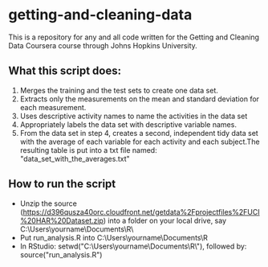 # getting-and-cleaning-data
This is a repository for any and all code written for the Getting and Cleaning Data Coursera course through Johns Hopkins University.

## What this script does: 

1. Merges the training and the test sets to create one data set.
2. Extracts only the measurements on the mean and standard deviation for each measurement. 
3. Uses descriptive activity names to name the activities in the data set
4. Appropriately labels the data set with descriptive variable names. 
5. From the data set in step 4, creates a second, independent tidy data set with the average of each variable for each activity and each subject.The resulting table is put into a txt file named: "data_set_with_the_averages.txt"


## How to run the script
* Unzip the source (https://d396qusza40orc.cloudfront.net/getdata%2Fprojectfiles%2FUCI%20HAR%20Dataset.zip) into a folder on your local drive, say C:\Users\yourname\Documents\R\
* Put run_analysis.R into C:\Users\yourname\Documents\R
* In RStudio: setwd("C:\\Users\\yourname\\Documents\\R\\"), followed by: source("run_analysis.R")
